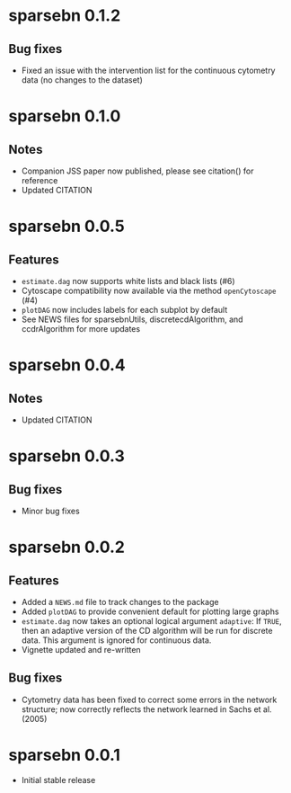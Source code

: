 # sparsebn 0.1.2

## Bug fixes

* Fixed an issue with the intervention list for the continuous cytometry data (no changes to the dataset)

# sparsebn 0.1.0

## Notes

* Companion JSS paper now published, please see citation() for reference
* Updated CITATION

# sparsebn 0.0.5

## Features

* `estimate.dag` now supports white lists and black lists (#6)
* Cytoscape compatibility now available via the method `openCytoscape` (#4)
* `plotDAG` now includes labels for each subplot by default
* See NEWS files for sparsebnUtils, discretecdAlgorithm, and ccdrAlgorithm for more updates

# sparsebn 0.0.4

## Notes

* Updated CITATION

# sparsebn 0.0.3

## Bug fixes

* Minor bug fixes

# sparsebn 0.0.2

## Features
* Added a `NEWS.md` file to track changes to the package
* Added `plotDAG` to provide convenient default for plotting large graphs
* `estimate.dag` now takes an optional logical argument `adaptive`: If `TRUE`, then an adaptive version of the CD algorithm will be run for discrete data. This argument is ignored for continuous data.
* Vignette updated and re-written

## Bug fixes

* Cytometry data has been fixed to correct some errors in the network structure; now correctly reflects the network learned in Sachs et al. (2005)

# sparsebn 0.0.1

* Initial stable release

